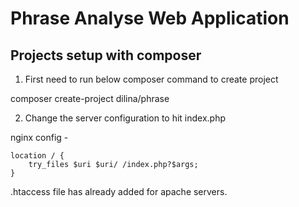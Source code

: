 # Phrase Analyse Web Application

## Projects setup with composer

1. First need to run below composer command to create project

composer create-project dilina/phrase

2. Change the server configuration to hit index.php

nginx config -

    location / {
        try_files $uri $uri/ /index.php?$args;
    }
    
.htaccess file has already added for apache servers.
